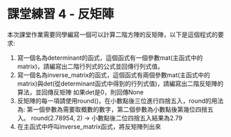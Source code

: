 # 課堂練習 4 - 反矩陣
本次課堂作業需要同學編寫一個可以計算二階方陣的反矩陣，以下是這個程式的要求:
1. 寫一個名為determinant的函式，這個函式有一個參數mat(主函式中的matrix)，請編寫出二階行列式的公式並回傳行列式值。 
2. 寫一個名為inverse_matrix的函式，這個函式有兩個參數mat(主函式中的matrix)與det(從determinant函式中得到的行列式值)，請編寫出二階反矩陣的算法，並回傳反矩陣
如果det是0，則回傳None
3. 反矩陣的每一項請使用round()，在小數點後三位進行四捨五入，round的用法為:
第一個參數為需要取概數的數字，第二個參數為小數點後第幾位四捨五入。
round(2.78954, 2) -> 小數點後二位四捨五入結果為2.79
4. 在主函式中呼叫inverse_matrix函式，將反矩陣列出來
